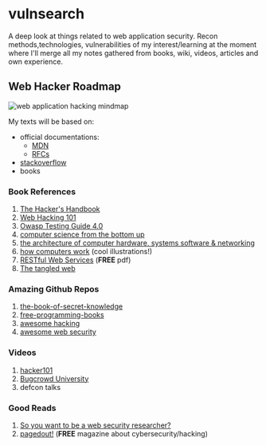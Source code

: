 # vulnsearch
A deep look at things related to web application security. Recon methods,technologies, vulnerabilities of my interest/learning at the moment where I'll merge all my notes gathered from books, wiki, videos, articles and own experience.

## Web Hacker Roadmap

![web application hacking mindmap](https://github.com/nessun00x/vulnsearch/raw/master/static/images/webhacking_mindmap.png?raw=true)
 

My texts will be based on:

* official documentations:
	* [MDN](https://developer.mozilla.org/en-US/)
	* [RFCs](https://en.wikipedia.org/wiki/Request_for_Comments)
* [stackoverflow](https://stackoverflow.com)
* books

### Book References 
1. [The Hacker's Handbook](https://www.amazon.com/Web-Application-Hackers-Handbook-Exploiting/dp/1118026470)
2. [Web Hacking 101](https://www.amazon.com/Web-Hacking-101-Money-Ethically-ebook/dp/B07N32T5MX/ref=sr_1_1?keywords=web+hacking+101&qid=1560167721&s=books&sr=1-1)
3. [Owasp Testing Guide 4.0](https://www.owasp.org/images/1/19/OTGv4.pdf)
4. [computer science from the bottom up](https://www.bottomupcs.com/csbu.pdf)
5. [the architecture of computer hardware, systems software & networking](https://www.amazon.com/Architecture-Computer-Hardware-Software-Networking/dp/1118322630/ref=sr_1_1?keywords=%5Bthe+architecture+of+computer+hardware%2C+systems+software+%26+networking&qid=1560257748&s=gateway&sr=8-1)
6. [how computers work](https://www.amazon.com/How-Computers-Work-Evolution-Technology/dp/078974984X/ref=sr_1_1?keywords=how+computers+work&qid=1560257725&s=gateway&sr=8-1) (cool illustrations!)
7. [RESTful Web Services](http://restfulwebapis.org/RESTful_Web_Services.pdf) (**FREE** pdf)
8. [The tangled web](https://www.amazon.com/Tangled-Web-Securing-Modern-Applications/dp/1593273886)

### Amazing Github Repos
1. [the-book-of-secret-knowledge](https://github.com/trimstray/the-book-of-secret-knowledge)
2. [free-programming-books](https://github.com/EbookFoundation/free-programming-books/blob/master/free-programming-books.md#bash)
3. [awesome hacking](https://github.com/carpedm20/awesome-hacking)
4. [awesome web security](https://github.com/qazbnm456/awesome-web-security)

### Videos
1. [hacker101](https://www.youtube.com/watch?v=zPYfT9azdK8&list=PLxhvVyxYRviZd1oEA9nmnilY3PhVrt4nj)
2. [Bugcrowd University](https://www.youtube.com/playlist?list=PLIK9nm3mu-S4K4jMHwtplbrE1JMg0jyN-)
3. defcon talks

### Good Reads 
1. [So you want to be a web security researcher?](https://portswigger.net/research/so-you-want-to-be-a-web-security-researcher)
2. [pagedout!](https://pagedout.institute/download/PagedOut_001_beta1.pdf) (**FREE** magazine about cybersecurity/hacking)